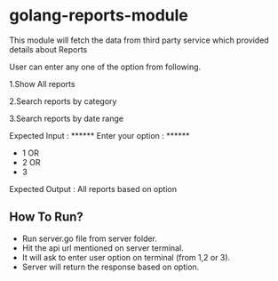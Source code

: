 # golang-reports-module

This module will fetch the data from third party service which provided details about Reports
  
  User can enter any one of the option from following.
  
   1.Show All reports
   
   2.Search reports by category
   
   3.Search reports by date range

 Expected Input :
 ****** Enter your option : ******
 * 1  OR
 * 2 OR
 * 3

 Expected Output : All reports based on option
 
 ## How To Run?
 
 - Run server.go file from server folder.
 - Hit the api url mentioned on server terminal.
 - It will ask to enter user option on terminal (from 1,2 or 3).
 - Server will return the response based on option.
 
